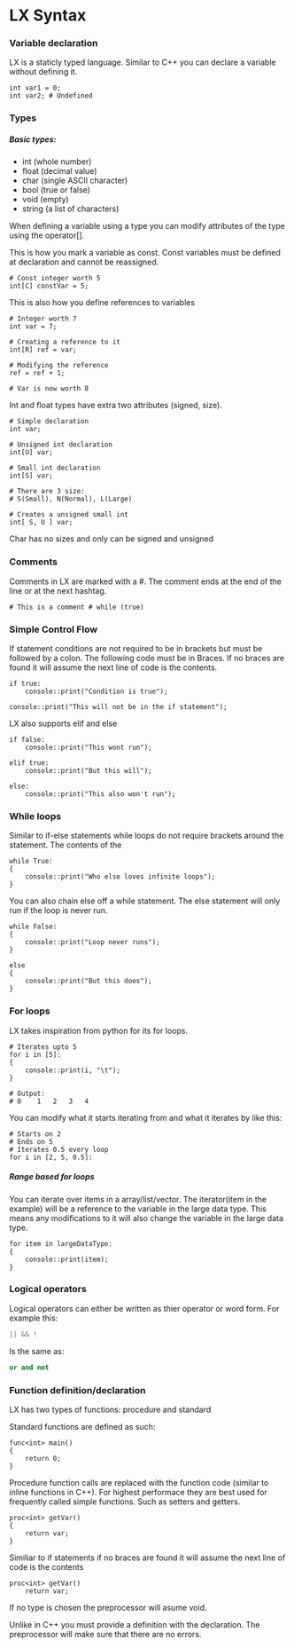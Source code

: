 # LX Syntax

### Variable declaration

LX is a staticly typed language. Similar to C++ you can declare a variable without defining it.

```
int var1 = 0;
int var2; # Undefined
```

### Types

##### Basic types:
- int (whole number)
- float (decimal value)
- char (single ASCII character)
- bool (true or false)
- void (empty)
- string (a list of characters)

When defining a variable using a type you can modify attributes of the type using the operator[].

This is how you mark a variable as const. Const variables must be defined at declaration and cannot be reassigned.

```
# Const integer worth 5
int[C] constVar = 5;
```

This is also how you define references to variables
```
# Integer worth 7
int var = 7;

# Creating a reference to it
int[R] ref = var;

# Modifying the reference
ref = ref + 1;

# Var is now worth 8
```

Int and float types have extra two attributes (signed, size).

```
# Simple declaration
int var;

# Unsigned int declaration
int[U] var;

# Small int declaration
int[S] var;

# There are 3 size:
# S(Small), N(Normal), L(Large)

# Creates a unsigned small int
int[ S, U ] var;
```

Char has no sizes and only can be signed and unsigned

### Comments

Comments in LX are marked with a #. The comment ends at the end of the line or at the next hashtag.

```
# This is a comment # while (true)
```

### Simple Control Flow

If statement conditions are not required to be in brackets but must be followed by a colon. The following code must be in Braces. If no braces are found it will assume the next line of code is the contents.

```
if true:
    console::print("Condition is true");

console::print("This will not be in the if statement");
```

LX also supports elif and else

```
if false:
    console::print("This wont run");

elif true:
    console::print("But this will");

else:
    console::print("This also won't run");
```

### While loops

Similar to if-else statements while loops do not require brackets around the statement. The contents of the 

```
while True:
{
    console::print("Who else loves infinite loops");
}
```

You can also chain else off a while statement. The else statement will only run if the loop is never run.

```
while False:
{
    console::print("Loop never runs");
}

else
{
    console::print("But this does");
}
```

### For loops

LX takes inspiration from python for its for loops.

```
# Iterates upto 5
for i in [5]:
{
    console::print(i, "\t");
}

# Output:
# 0    1   2   3   4

```

You can modify what it starts iterating from and what it iterates by like this:
```
# Starts on 2
# Ends on 5
# Iterates 0.5 every loop
for i in [2, 5, 0.5]:
```

##### Range based for loops

You can iterate over items in a array/list/vector. The iterator(item in the example) will be a reference to the variable in the large data type. This means any modifications to it will also change the variable in the large data type.

```
for item in largeDataType:
{
    console::print(item);
}
```

### Logical operators

Logical operators can either be written as thier operator or word form. For example this:
``` C++
|| && !
```
Is the same as:
``` Python
or and not
```

### Function definition/declaration

LX has two types of functions: procedure and standard

Standard functions are defined as such:

```
func<int> main()
{
    return 0;
}
```

Procedure function calls are replaced with the function code (similar to inline functions in C++). For highest performace they are best used for frequently called simple functions. Such as setters and getters.

```
proc<int> getVar()
{
    return var;
}
```

Similiar to if statements if no braces are found it will assume the next line of code is the contents

```
proc<int> getVar()
    return var;
```

If no type is chosen the preprocessor will asume void.

Unlike in C++ you must provide a definition with the declaration. The preprocessor will make sure that there are no errors.